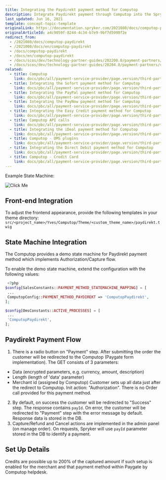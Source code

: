 ```yaml
---
title: Integrating the Paydirekt payment method for Computop
description: Integrate Paydirekt payment through Computop into the Spryker-based shop.
last_updated: Jun 16, 2021
template: concept-topic-template
originalLink: https://documentation.spryker.com/2021080/docs/computop-paydirekt
originalArticleId: a4c9059f-8244-4c34-b7e9-9bf7d5998f2e
redirect_from:
  - /2021080/docs/computop-paydirekt
  - /2021080/docs/en/computop-paydirekt
  - /docs/computop-paydirekt
  - /docs/en/computop-paydirekt
  - /docs/scos/dev/technology-partner-guides/202200.0/payment-partners/computop/integrating-payment-methods-for-computop/integrating-the-paydirekt-payment-method-for-computop.html
  - /docs/scos/dev/technology-partner-guides/20204.0/payment-partners/computop/integrating-payment-methods-for-computop/integrating-the-paydirekt-payment-method-for-computop.html
related:
  - title: Computop
    link: docs/pbc/all/payment-service-provider/page.version/third-party-integrations/computop/computop.html
  - title: Integrating the Sofort payment method for Computop
    link: docs/pbc/all/payment-service-provider/page.version/third-party-integrations/computop/integrate-payment-methods-for-computop/integrate-the-sofort-payment-method-for-computop.html
  - title: Integrating the PayPal payment method for Computop
    link: docs/pbc/all/payment-service-provider/page.version/third-party-integrations/computop/integrate-payment-methods-for-computop/integrate-the-paypal-payment-method-for-computop.html
  - title: Integrating the PayNow payment method for Computop
    link: docs/pbc/all/payment-service-provider/page.version/third-party-integrations/computop/integrate-payment-methods-for-computop/integrate-the-paynow-payment-method-for-computop.html
  - title: Integrating the Easy Credit payment method for Computop
    link: docs/pbc/all/payment-service-provider/page.version/third-party-integrations/computop/integrate-payment-methods-for-computop/integrate-the-easy-credit-payment-method-for-computop.html
  - title: Computop API calls
    link: docs/pbc/all/payment-service-provider/page.version/third-party-integrations/computop/computop-api-calls.html
  - title: Integrating the iDeal payment method for Computop
    link: docs/pbc/all/payment-service-provider/page.version/third-party-integrations/computop/integrate-payment-methods-for-computop/integrate-the-ideal-payment-method-for-computop.html
  - title: Computop - OMS plugins
    link: docs/pbc/all/payment-service-provider/page.version/third-party-integrations/computop/computop-oms-plugins.html
  - title: Integrating the Direct Debit payment method for Computop
    link: docs/pbc/all/payment-service-provider/page.version/third-party-integrations/computop/integrate-payment-methods-for-computop/integrate-the-direct-debit-payment-method-for-computop.html
  - title: Computop - Credit Card
    link: docs/pbc/all/payment-service-provider/page.version/third-party-integrations/computop/integrate-payment-methods-for-computop/integrate-the-credit-card-payment-method-for-computop.html
---
```


Example State Machine:

![Click Me](https://spryker.s3.eu-central-1.amazonaws.com/docs/Technology+Partners/Payment+Partners/Computop/computop-paydirekt-flow-example.png)

## Front-end Integration

To adjust the frontend appearance, provide the following templates in your theme directory:
`src/<project_name>/Yves/Computop/Theme/<custom_theme_name>/paydirekt.twig`

## State Machine Integration

The Computop provides a demo state machine for Paydirekt payment method which implements Authorization/Capture flow.

To enable the demo state machine, extend the configuration with the following values:

```php
 <?php
$config[SalesConstants::PAYMENT_METHOD_STATEMACHINE_MAPPING] = [
 ...
 ComputopConfig::PAYMENT_METHOD_PAYDIREKT => 'ComputopPaydirekt',
];

$config[OmsConstants::ACTIVE_PROCESSES] = [
 ...
 'ComputopPaydirekt',
];
```

## Paydirekt Payment Flow

1. There is a radio button on "Payment" step.
 After submitting the order the customer will be redirected to the Computop (Paygate form implementation). The GET consists of 3 parameters:
  - Data (encrypted parameters, e.g. currency, amount, description)
  - Length (length of 'data' parameter)
  - Merchant id (assigned by Computop)
Customer sets up all data just after the redirect to Computop.
Init action: "Authorization". There is no Order call provided for this payment method.
2. By default, on success the customer  will be redirected to "Success" step. The response contains `payId`. On error, the customer  will be redirected to "Payment" step with the error message by default. Response data is stored in the DB.
3. Capture/Refund and Cancel actions are implemented in the admin panel (on manage order). On requests, Spryker will use `payId` parameter stored in the DB to identify a payment.

## Set Up Details

 Credits are possible up to 200% of the captured amount if such setup is enabled for the merchant and that payment method within Paygate by Computop helpdesk.
